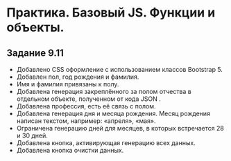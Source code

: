 # Практика. Базовый JS. Функции и объекты. #
## Задание 9.11 ##

- Добавлено CSS оформление с использованием классов Bootstrap 5.
- Добавлен пол, год рождения и фамилия.
- Имя и фамилия привязаны к полу.
- Добавлена генерация закреплённого за полом отчества в отдельном объекте, полученном от кода JSON .
- Добавлена профессия, есть её связь с полом.
- Добавлена генерация дня и месяца рождения. Месяц рождения написан текстом, например: «апреля», «мая».
- Ограничена генерацию дней для месяцев, в которых встречается 28 и 30 дней.
- Добавлена кнопка, активирующая генерацию всех данных.
- Добавлена кнопка очистки данных.